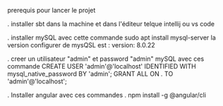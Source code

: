 prerequis pour lancer le projet 

 . installer sbt dans la machine et dans l'éditeur telque intellij ou vs code

 . installer mySQL avec cette commande
    sudo apt install mysql-server
    la version configurer de mysQSL est :
        version: 8.0.22

 . creer un utilisateur "admin" et password "admin" mySQL avec ces commande
       CREATE USER 'admin'@'localhost' IDENTIFIED WITH mysql_native_password BY 'admin';
       GRANT ALL ON *.* TO 'admin'@'localhost';


  . Installer angular avec ces commandes 
       . npm install -g @angular/cli